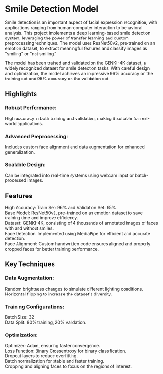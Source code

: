 # Smile Detection Model
Smile detection is an important aspect of facial expression recognition, with applications ranging from human-computer interaction to behavioral analysis. This project implements a deep learning-based smile detection system, leveraging the power of transfer learning and custom preprocessing techniques. The model uses ResNet50v2, pre-trained on an emotion dataset, to extract meaningful features and classify images as "smiling" or "not smiling."

The model has been trained and validated on the GENKI-4K dataset, a widely recognized dataset for smile detection tasks. With careful design and optimization, the model achieves an impressive 96% accuracy on the training set and 95% accuracy on the validation set.

## Highlights
### Robust Performance:
High accuracy in both training and validation, making it suitable for real-world applications. <br />
### Advanced Preprocessing:
Includes custom face alignment and data augmentation for enhanced generalization. <br />
### Scalable Design:
Can be integrated into real-time systems using webcam input or batch-processed images. <br />


## Features
High Accuracy:
Train Set: 96% and Validation Set: 95% <br />
Base Model: ResNet50v2, pre-trained on an emotion dataset to save training time and improve efficiency. <br />
Dataset: GENKI-4K, consisting of 4 thousands of annotated images of faces with and without smiles. <br />
Face Detection: Implemented using MediaPipe for efficient and accurate detection. <br />
Face Alignment: Custom handwritten code ensures aligned and properly cropped faces for better training performance. <br />

## Key Techniques
### Data Augmentation:
Random brightness changes to simulate different lighting conditions. <br />
Horizontal flipping to increase the dataset's diversity. <br />
### Training Configurations:
Batch Size: 32 <br />
Data Split: 80% training, 20% validation. <br />
### Optimization:
Optimizer: Adam, ensuring faster convergence. <br />
Loss Function: Binary Crossentropy for binary classification. <br />
Dropout layers to reduce overfitting. <br />
Batch normalization for stable and faster training. <br />
Cropping and aligning faces to focus on the regions of interest. <br />
